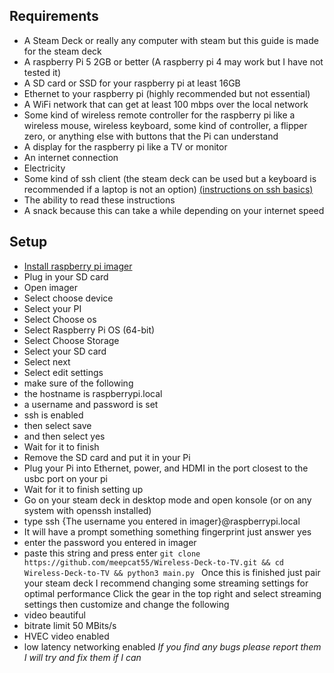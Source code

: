 ## Requirements
- A Steam Deck or really any computer with steam but this guide is made for the steam deck
- A raspberry Pi 5 2GB or better (A raspberry pi 4 may work but I have not tested it)
- A SD card or SSD for your raspberry pi at least 16GB
- Ethernet to your raspberry pi (highly recommended but not essential)
- A WiFi network that can get at least 100 mbps over the local network
- Some kind of wireless remote controller for the raspberry pi like a wireless mouse, wireless keyboard, some kind of controller, a flipper zero, or anything else with buttons that the Pi can understand
- A display for the raspberry pi like a TV or monitor
- An internet connection
- Electricity
- Some kind of ssh client (the steam deck can be used but a keyboard is recommended if a laptop is not an option) [(instructions on ssh basics)](https://www.digitalocean.com/community/tutorials/how-to-use-ssh-to-connect-to-a-remote-server)
- The ability to read these instructions
- A snack because this can take a while depending on your internet speed
## Setup
- [Install raspberry pi imager](https://www.raspberrypi.com/software/)
- Plug in your SD card
- Open imager
- Select choose device
- Select your PI
- Select Choose os
- Select Raspberry Pi OS (64-bit)
- Select Choose Storage
- Select your SD card
- Select next
- Select edit settings
- make sure of the following
-  the hostname is raspberrypi.local
- a username and password is set
- ssh is enabled
- then select save
- and then select yes
- Wait for it to finish
- Remove the SD card and put it in your Pi
- Plug your Pi into Ethernet, power, and HDMI 
 in the port closest to the usbc port on your pi
- Wait for it to finish setting up
- Go on your steam deck in desktop mode and open konsole (or on any system with openssh installed)
- type ssh {The username you entered in imager}@raspberrypi.local
- It will have a prompt something something fingerprint just answer yes
- enter the password you entered in imager
- paste this string and press enter `git clone https://github.com/meepcat55/Wireless-Deck-to-TV.git && cd Wireless-Deck-to-TV && python3 main.py `
Once this is finished just pair your steam deck
I recommend changing some streaming settings for optimal performance
Click the gear in the top right and select streaming settings then customize and change the following
- video beautiful
- bitrate limit 50 MBits/s
- HVEC video enabled
- low latency networking enabled
*If you find any bugs please report them I will try and fix them if I can*
